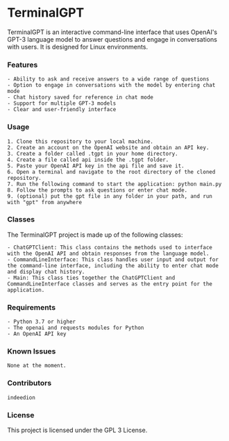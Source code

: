# TerminalGPT

TerminalGPT is an interactive command-line interface that uses OpenAI's GPT-3 language model to answer questions and engage in conversations with users. It is designed for Linux environments.

### Features

    - Ability to ask and receive answers to a wide range of questions
    - Option to engage in conversations with the model by entering chat mode
    - Chat history saved for reference in chat mode
    - Support for multiple GPT-3 models
    - Clear and user-friendly interface

### Usage

    1. Clone this repository to your local machine.
    2. Create an account on the OpenAI website and obtain an API key.
    3. Create a folder called .tgpt in your home directory.
    4. Create a file called api inside the .tgpt folder.
    5. Paste your OpenAI API key in the api file and save it.
    6. Open a terminal and navigate to the root directory of the cloned repository.
    7. Run the following command to start the application: python main.py
    8. Follow the prompts to ask questions or enter chat mode.
    9. (optional) put the gpt file in any folder in your path, and run with "gpt" from anywhere

### Classes

The TerminalGPT project is made up of the following classes:

    - ChatGPTClient: This class contains the methods used to interface with the OpenAI API and obtain responses from the language model.
    - CommandLineInterface: This class handles user input and output for the command-line interface, including the ability to enter chat mode and display chat history.
    - Main: This class ties together the ChatGPTClient and CommandLineInterface classes and serves as the entry point for the application.

### Requirements

    - Python 3.7 or higher
    - The openai and requests modules for Python
    - An OpenAI API key

### Known Issues

    None at the moment.

### Contributors

    indeedion

### License

This project is licensed under the GPL 3 License.
